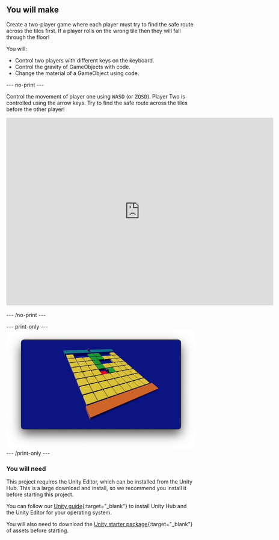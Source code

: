 ## You will make

Create a two-player game where each player must try to find the safe route across the tiles first. If a player rolls on the wrong tile then they will fall through the floor!

You will:

+ Control two players with different keys on the keyboard.
+ Control the gravity of GameObjects with code.
+ Change the material of a GameObject using code.

--- no-print ---

Control the movement of player one using <kbd>WASD</kbd> (or <kbd>ZQSD</kbd>). Player Two is controlled using the arrow keys. Try to find the safe route across the tiles before the other player!  

<iframe allowtransparency="true" width="710" height="500" scrolling = "no" src="https://raspberrypilearning.github.io/unity-webgl/DontFallThrough" frameborder="0"></iframe>

--- /no-print ---

--- print-only ---
![Complete project](images/showcase_static.png)
--- /print-only ---

### You will need

This project requires the Unity Editor, which can be installed from the Unity Hub. This is a large download and install, so we recommend you install it before starting this project.

You can follow our [Unity guide](https://projects.raspberrypi.org/en/projects/unity-guide){:target="_blank"} to install Unity Hub and the Unity Editor for your operating system.

You will also need to download the [Unity starter package](https://rpf.io/p/en/rainbow-run-go){:target="_blank"} of assets before starting.
